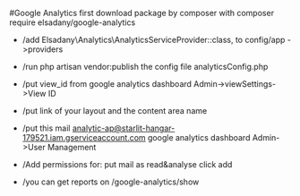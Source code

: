 #Google Analytics 
first download package by composer with composer require elsadany/google-analytics 
- /add Elsadany\Analytics\AnalyticsServiceProvider::class, to config/app ->providers 
- /run php artisan vendor:publish the config file analyticsConfig.php 
- /put view_id from google analytics dashboard Admin->viewSettings->View ID
- /put link of your layout and the content area name 
- /put this mail analytic-ap@starlit-hangar-179521.iam.gserviceaccount.com google analytics dashboard Admin->User Management 
- /Add permissions for: put mail as read&analyse click add

- /you can get reports on /google-analytics/show
